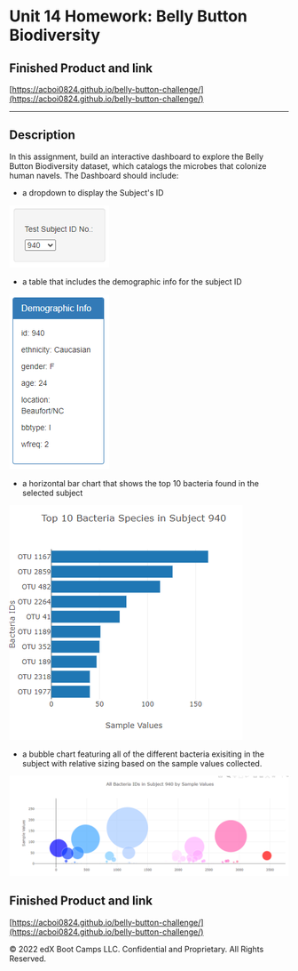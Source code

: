 # Unit 14 Homework: Belly Button Biodiversity

## Finished Product and link
[https://acboi0824.github.io/belly-button-challenge/](https://acboi0824.github.io/belly-button-challenge/)

---

## Description 
In this assignment, build an interactive dashboard to explore the Belly Button Biodiversity dataset, which catalogs the microbes that colonize human navels.
The Dashboard should include:
 - a dropdown to display the Subject's ID

![dropdown](https://github.com/acboi0824/belly-button-challenge/blob/main/Images/dropdown.png)

 - a table that includes the demographic info for the subject ID

![bar](https://github.com/acboi0824/belly-button-challenge/blob/main/Images/table.PNG)

 - a horizontal bar chart that shows the top 10 bacteria found in the selected subject
 
![bar](https://github.com/acboi0824/belly-button-challenge/blob/main/Images/barchart.PNG)

 - a bubble chart featuring all of the different bacteria exisiting in the subject with relative sizing based on the sample values collected.

![bubble](https://github.com/acboi0824/belly-button-challenge/blob/main/Images/bubble.PNG)

## Finished Product and link
[https://acboi0824.github.io/belly-button-challenge/](https://acboi0824.github.io/belly-button-challenge/)


© 2022 edX Boot Camps LLC. Confidential and Proprietary. All Rights Reserved.
